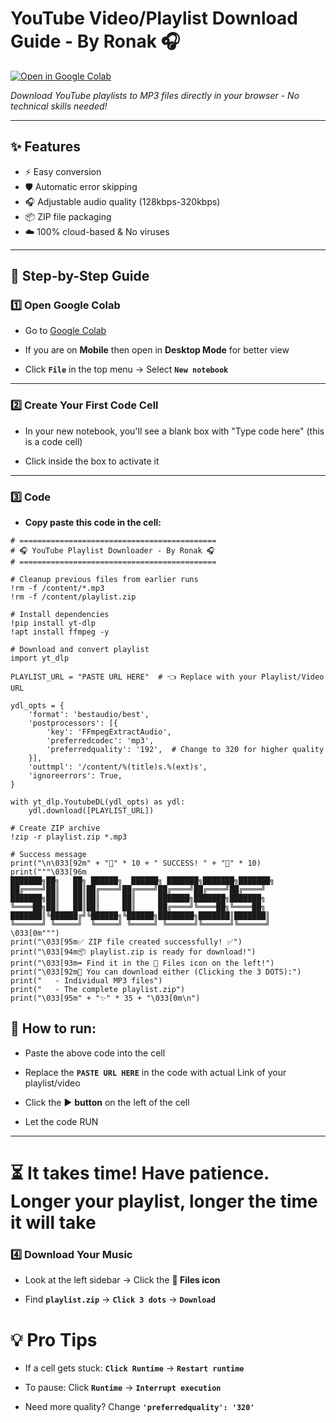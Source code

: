# YouTube Video/Playlist Download Guide - By Ronak 🎧

[![Open in Google Colab](https://colab.research.google.com/assets/colab-badge.svg)](https://colab.research.google.com)

*Download YouTube playlists to MP3 files directly in your browser - No technical skills needed!*

---

## ✨ Features
- ⚡ Easy conversion
- 🛡️ Automatic error skipping
- 🎧 Adjustable audio quality (128kbps-320kbps)
- 📦 ZIP file packaging
- ☁️ 100% cloud-based & No viruses

---

## 🚀 Step-by-Step Guide

### 1️⃣ **Open Google Colab**
- Go to [Google Colab](https://colab.research.google.com)

- If you are on **Mobile** then open in **Desktop Mode** for better view

- Click **`File`** in the top menu → Select **`New notebook`**

---

### 2️⃣ **Create Your First Code Cell**
- In your new notebook, you'll see a blank box with "Type code here" (this is a code cell)

- Click inside the box to activate it

---

### 3️⃣ **Code**
- **Copy paste this code in the cell:**
```
# ============================================
# 🎧 YouTube Playlist Downloader - By Ronak 🎧
# ============================================

# Cleanup previous files from earlier runs
!rm -f /content/*.mp3
!rm -f /content/playlist.zip

# Install dependencies
!pip install yt-dlp
!apt install ffmpeg -y

# Download and convert playlist
import yt_dlp

PLAYLIST_URL = "PASTE URL HERE"  # 👈 Replace with your Playlist/Video URL

ydl_opts = {
    'format': 'bestaudio/best',
    'postprocessors': [{
        'key': 'FFmpegExtractAudio',
        'preferredcodec': 'mp3',
        'preferredquality': '192',  # Change to 320 for higher quality
    }],
    'outtmpl': '/content/%(title)s.%(ext)s',
    'ignoreerrors': True,
}

with yt_dlp.YoutubeDL(ydl_opts) as ydl:
    ydl.download([PLAYLIST_URL])

# Create ZIP archive
!zip -r playlist.zip *.mp3

# Success message
print("\n\033[92m" + "🎉" * 10 + " SUCCESS! " + "🎉" * 10)
print("""\033[96m
███████╗██╗   ██╗ ██████╗  ██████╗ ███████╗███████╗███████╗
██╔════╝██║   ██║██╔════╝██╔════╝██╔════╝██╔════╝██╔════╝
███████╗██║   ██║██║     ██║     ███████╗███████╗███████╗
╚════██╗██║   ██║██║     ██║     ██╔════╝╚════██╗╚════██╗
███████║╚██████╔╝╚██████╗╚██████╗████████╗███████║███████║
╚══════╝ ╚═════╝  ╚═════╝ ╚═════╝ ╚══════╝╚══════╝╚══════╝
\033[0m""")
print("\033[95m✅ ZIP file created successfully! ✅")
print("\033[94m📦 playlist.zip is ready for download!")
print("\033[93m➡️ Find it in the 📁 Files icon on the left!")
print("\033[92m🌟 You can download either (Clicking the 3 DOTS):")
print("   - Individual MP3 files")
print("   - The complete playlist.zip")
print("\033[95m" + "✨" * 35 + "\033[0m\n")
```

## 🔧 **How to run:**

- Paste the above code into the cell

- Replace the **`PASTE URL HERE`** in the code with actual Link of your playlist/video

- Click the ▶️ **button** on the left of the cell

- Let the code RUN

---


# ⏳ It takes time! Have patience. Longer your playlist, longer the time it will take

### 4️⃣ Download Your Music
- Look at the left sidebar → Click the **📁 Files icon**

- Find **`playlist.zip`** → **`Click 3 dots`** → **`Download`**


# 💡 Pro Tips
- If a cell gets stuck: **`Click Runtime`** → **`Restart runtime`**

- To pause: Click **`Runtime`** → **`Interrupt execution`**

- Need more quality? Change **`'preferredquality': '320'`**
